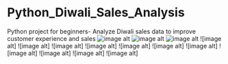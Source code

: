 # Python_Diwali_Sales_Analysis
Python project for beginners- Analyze Diwali sales data to improve customer experience and sales
![image alt](https://github.com/madhuritili/Python-Diwali-Sales-Analysis/blob/11e503124c605a6e7cd430882563a8af2a1247aa/download.png)
![image alt](https://github.com/madhuritili/Python-Diwali-Sales-Analysis/blob/45f12c8a34965c8a9d6e505efcf1e5935d22d9c5/download%20(1).png)
![image alt](https://github.com/madhuritili/Python-Diwali-Sales-Analysis/blob/fd40d7323a272838796e5021d2aa4a720eaf94f3/download%20(2).png)
![image alt]
![image alt]
![image alt]
![image alt]
![image alt]
![image alt]
![image alt]
![image alt]
![image alt]
![image alt]
![image alt]
